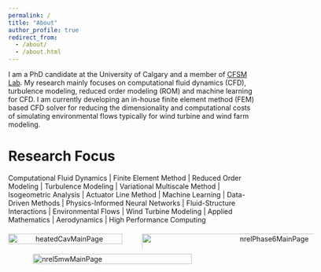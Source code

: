 ```yaml
---
permalink: /
title: "About"
author_profile: true
redirect_from: 
  - /about/
  - /about.html
---
```


I am a PhD candidate at the University of Calgary and a member of [CFSM Lab](https://www.cfsmgroup.com/). My research mainly focuses on computational fluid dynamics (CFD), turbulence modeling, reduced order modeling (ROM) and machine learning for CFD. I am currently developing an in-house finite element method (FEM) based CFD solver for reducing the dimensionality and computational costs of simulating environmental flows typically for wind turbine and wind farm modeling.

Research Focus
======
Computational Fluid Dynamics | Finite Element Method | Reduced Order Modeling | Turbulence Modeling |
Variational Multiscale Method | Isogeometric Analysis | Actuator Line Method | Machine Learning | 
Data-Driven Methods | Physics-Informed Neural Networks | Fluid-Structure Interactions | Environmental Flows |
Wind Turbine Modeling | Applied Mathematics | Aerodynamics | High Performance Computing

<div style="display: flex; justify-content: center; gap: 40px; margin-top: 20px;">
    <div style="text-align: center; flex: 1;">
        <img src="/files/gifs/phi_vFineMesh_Ra1e9.gif" alt="heatedCavMainPage" style="width: 100%; max-width: 500px; height: auto;">
    </div>
    <div style="text-align: center; flex: 1;">
        <img src="/files/gifs/fom_nrelPhaseVI_qCrit_comp.gif" alt="nrelPhase6MainPage" style="width: 150%; max-width: 500px; height: auto;">
    </div>
</div>

<div style="display: flex; justify-content: center; margin-top: 20px;">
    <img src="/files/gifs/fom_nrel5mw_vortMag.gif" alt="nrel5mwMainPage" style="width: 80%; max-width: 800px; height: auto;">
</div>